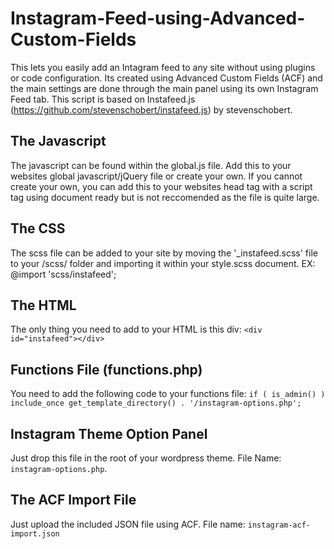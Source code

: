 # Instagram-Feed-using-Advanced-Custom-Fields
This lets you easily add an Intagram feed to any site without using plugins or code configuration. Its created using Advanced Custom Fields (ACF) and the main settings are done through the main panel using its own Instagram Feed tab. This script is based on Instafeed.js (https://github.com/stevenschobert/instafeed.js) by stevenschobert. 
 

## The Javascript
The javascript can be found within the global.js file. Add this to your websites global javascript/jQuery file or create your own. If you cannot create your own, you can add this to your websites head tag with a script tag using document ready but is not reccomended as the file is quite large. 


## The CSS
The scss file can be added to your site by moving the '_instafeed.scss' file to your /scss/ folder and importing it within your style.scss document.
EX: @import 'scss/instafeed'; 


## The HTML
The only thing you need to add to your HTML is this div: ```<div id="instafeed"></div>```


## Functions File (functions.php)
You need to add the following code to your functions file: ```if ( is_admin() ) include_once get_template_directory() . '/instagram-options.php';```


## Instagram Theme Option Panel
Just drop this file in the root of your wordpress theme. File Name: ```instagram-options.php```.


## The ACF Import File
Just upload the included JSON file using ACF. File name: ```instagram-acf-import.json```
